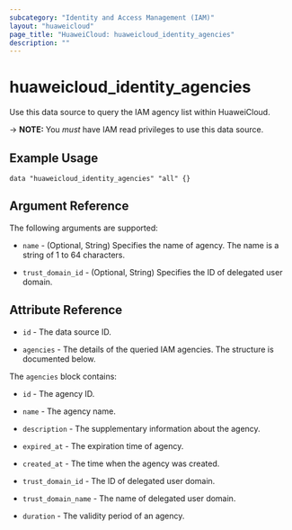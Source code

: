 ```yaml
---
subcategory: "Identity and Access Management (IAM)"
layout: "huaweicloud"
page_title: "HuaweiCloud: huaweicloud_identity_agencies"
description: ""
---
```


# huaweicloud_identity_agencies

Use this data source to query the IAM agency list within HuaweiCloud.

-> **NOTE:** You *must* have IAM read privileges to use this data source.

## Example Usage

```hcl
data "huaweicloud_identity_agencies" "all" {}
```

## Argument Reference

The following arguments are supported:

* `name` - (Optional, String) Specifies the name of agency. The name is a string of 1 to 64 characters.

* `trust_domain_id` - (Optional, String) Specifies the ID of delegated user domain.

## Attribute Reference

* `id` - The data source ID.

* `agencies` - The details of the queried IAM agencies. The structure is documented below.

The `agencies` block contains:

* `id` - The agency ID.

* `name` - The agency name.

* `description` - The supplementary information about the agency.

* `expired_at` - The expiration time of agency.

* `created_at` - The time when the agency was created.

* `trust_domain_id` - The ID of delegated user domain.

* `trust_domain_name` - The name of delegated user domain.

* `duration` - The validity period of an agency.
